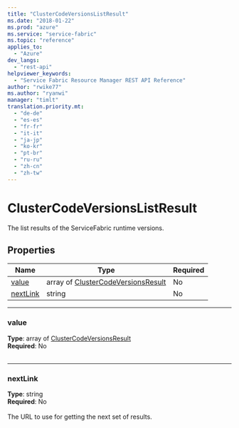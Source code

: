 ```yaml
---
title: "ClusterCodeVersionsListResult"
ms.date: "2018-01-22"
ms.prod: "azure"
ms.service: "service-fabric"
ms.topic: "reference"
applies_to: 
  - "Azure"
dev_langs: 
  - "rest-api"
helpviewer_keywords: 
  - "Service Fabric Resource Manager REST API Reference"
author: "rwike77"
ms.author: "ryanwi"
manager: "timlt"
translation.priority.mt: 
  - "de-de"
  - "es-es"
  - "fr-fr"
  - "it-it"
  - "ja-jp"
  - "ko-kr"
  - "pt-br"
  - "ru-ru"
  - "zh-cn"
  - "zh-tw"
---
```

# ClusterCodeVersionsListResult

The list results of the ServiceFabric runtime versions.

## Properties
| Name | Type | Required |
| --- | --- | --- |
| [value](#value) | array of [ClusterCodeVersionsResult](sfrp-2017-07-01-preview-model-clustercodeversionsresult.md) | No |
| [nextLink](#nextlink) | string | No |

____
### value
__Type__: array of [ClusterCodeVersionsResult](sfrp-2017-07-01-preview-model-clustercodeversionsresult.md) <br/>
__Required__: No<br/>
<br/>


____
### nextLink
__Type__: string <br/>
__Required__: No<br/>
<br/>
The URL to use for getting the next set of results.
